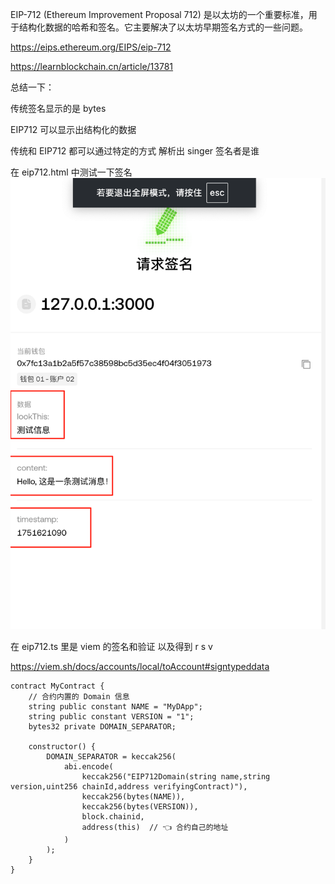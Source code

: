 EIP-712 (Ethereum Improvement Proposal 712) 是以太坊的一个重要标准，用于结构化数据的哈希和签名。它主要解决了以太坊早期签名方式的一些问题。

https://eips.ethereum.org/EIPS/eip-712

https://learnblockchain.cn/article/13781

总结一下：

传统签名显示的是 bytes

EIP712 可以显示出结构化的数据

传统和 EIP712 都可以通过特定的方式 解析出 singer 签名者是谁

在 eip712.html 中测试一下签名
![alt text](image.png)

在 eip712.ts 里是 viem 的签名和验证 以及得到 r s v

https://viem.sh/docs/accounts/local/toAccount#signtypeddata

```solidity
contract MyContract {
    // 合约内置的 Domain 信息
    string public constant NAME = "MyDApp";
    string public constant VERSION = "1";
    bytes32 private DOMAIN_SEPARATOR;

    constructor() {
        DOMAIN_SEPARATOR = keccak256(
            abi.encode(
                keccak256("EIP712Domain(string name,string version,uint256 chainId,address verifyingContract)"),
                keccak256(bytes(NAME)),
                keccak256(bytes(VERSION)),
                block.chainid,
                address(this)  // 👈 合约自己的地址
            )
        );
    }
}
```
